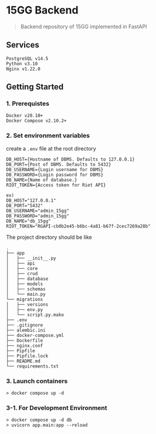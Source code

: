 # 15GG Backend

> Backend repository of 15GG implemented in FastAPI

## Services
```
PostgreSQL v14.5
Python v3.10
Nginx v1.22.0
```

## Getting Started

### 1. Prerequistes
```
Docker v20.10+
Docker Compose v2.10.2+
```
### 2. Set environment variables

create a `.env` file at the root directory

```
DB_HOST={Hostname of DBMS. Defaults to 127.0.0.1}
DB_PORT={Post of DBMS. Defaults to 5432}
DB_USERNAME={Login username for DBMS}
DB_PASSWORD={Login password for DBMS}
DB_NAME={Name of database.}
RIOT_TOKEN={Access token for Riot API}

ex)
DB_HOST="127.0.0.1"
DB_PORT="5432"
DB_USERNAME="admin_15gg"
DB_PASSWORD="admin_15gg"
DB_NAME="db_15gg"
RIOT_TOKEN="RGAPI-cb0b2e45-b6bc-4a81-b67f-2cec7269a28b"
```


The project directory should be like
```
.
├── app
│   ├── __init__.py
│   ├── api
│   ├── core
│   ├── crud
│   ├── database
│   ├── models
│   ├── schemas
│   └── main.py
└── migrations
│   ├── versions
│   ├── env.py
│   └── script.py.mako
├── .env
├── .gitignore
├── alembic.ini
├── docker-compose.yml
├── Dockerfile
├── nginx.conf
├── Pipfile
├── Pipfile.lock
├── README.md
└── requirements.txt
```

### 3. Launch containers

```
> docker compose up -d
```

### 3-1. For Development Environment
```
> docker compose up -d db
> uvicorn app.main:app --reload
```